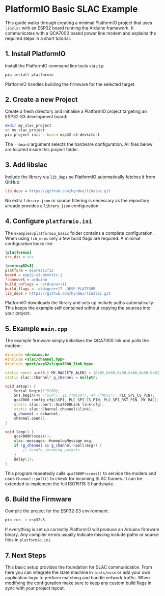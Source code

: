 # PlatformIO Basic SLAC Example

This guide walks through creating a minimal PlatformIO project that uses
`libslac` with an ESP32 board running the Arduino framework.  It
communicates with a QCA7000 based power line modem and explains the
required steps in a short tutorial.

## 1. Install PlatformIO

Install the PlatformIO command line tools via `pip`:

```bash
pip install platformio
```

PlatformIO handles building the firmware for the selected target.

## 2. Create a new Project

Create a fresh directory and initialise a PlatformIO project targeting an
ESP32‑S3 development board:

```bash
mkdir my_slac_project
cd my_slac_project
pio project init --board esp32-s3-devkitc-1
```

The `--board` argument selects the hardware configuration.  All files
below are located inside this project folder.

## 3. Add libslac

Include the library via `lib_deps` so PlatformIO automatically fetches
it from GitHub:

```ini
lib_deps = https://github.com/hyndex/libslac.git
```

No extra `library.json` or source filtering is necessary as the
repository already provides a `library.json` configuration.

## 4. Configure `platformio.ini`

The `examples/platformio_basic` folder contains a complete
configuration.  When using ``lib_deps`` only a few build flags are
required.  A minimal configuration looks like:

```ini
[platformio]
src_dir = src

[env:esp32s3]
platform = espressif32
board = esp32-s3-devkitc-1
framework = arduino
build_unflags = -std=gnu++11
build_flags = -std=gnu++17 -DESP_PLATFORM
lib_deps = https://github.com/hyndex/libslac.git
```

PlatformIO downloads the library and sets up include paths
automatically.  This keeps the example self contained without copying
the sources into your project.

## 5. Example `main.cpp`

The example firmware simply initialises the QCA7000 link and polls the
modem:

```cpp
#include <Arduino.h>
#include <slac/channel.hpp>
#include <port/esp32s3/qca7000_link.hpp>

static const uint8_t MY_MAC[ETH_ALEN] = {0x02,0x00,0x00,0x00,0x00,0x01};
static slac::Channel* g_channel = nullptr;

void setup() {
    Serial.begin(115200);
    SPI.begin(48 /*SCK*/, 21 /*MISO*/, 47 /*MOSI*/, PLC_SPI_CS_PIN);
    qca7000_config cfg{&SPI, PLC_SPI_CS_PIN, PLC_SPI_RST_PIN, MY_MAC};
    static slac::port::Qca7000Link link(cfg);
    static slac::Channel channel(&link);
    g_channel = &channel;
    channel.open();
}

void loop() {
    qca7000Process();
    slac::messages::HomeplugMessage msg;
    if (g_channel && g_channel->poll(msg)) {
        // handle incoming packets
    }
    delay(1);
}
```

This program repeatedly calls `qca7000Process()` to service the modem
and uses `Channel::poll()` to check for incoming SLAC frames.  It can be
extended to implement the full ISO15118‑3 handshake.

## 6. Build the Firmware

Compile the project for the ESP32‑S3 environment:

```bash
pio run -e esp32s3
```

If everything is set up correctly PlatformIO will produce an Arduino
firmware binary.  Any compiler errors usually indicate missing include
paths or source files in `platformio.ini`.

## 7. Next Steps

This basic setup provides the foundation for SLAC communication.  From
here you can integrate the state machine in `tools/evse` or add your own
application logic to perform matching and handle network traffic.
When modifying the configuration make sure to keep any custom build
flags in sync with your project layout.



